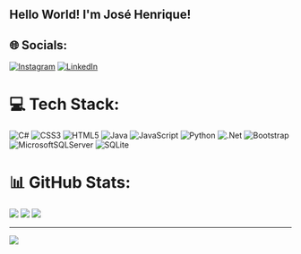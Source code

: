 ## Hello World! I'm José Henrique!


## 🌐 Socials:
[![Instagram](https://img.shields.io/badge/Instagram-%23E4405F.svg?logo=Instagram&logoColor=white)](https://instagram.com/@mano_josef) [![LinkedIn](https://img.shields.io/badge/LinkedIn-%230077B5.svg?logo=linkedin&logoColor=white)](https://linkedin.com/in/www.linkedin.com/in/josé-henrique-oliveira-de-carvalho1500) 

# 💻 Tech Stack:
![C#](https://img.shields.io/badge/c%23-%23239120.svg?style=for-the-badge&logo=c-sharp&logoColor=white) ![CSS3](https://img.shields.io/badge/css3-%231572B6.svg?style=for-the-badge&logo=css3&logoColor=white) ![HTML5](https://img.shields.io/badge/html5-%23E34F26.svg?style=for-the-badge&logo=html5&logoColor=white) ![Java](https://img.shields.io/badge/java-%23ED8B00.svg?style=for-the-badge&logo=java&logoColor=white) ![JavaScript](https://img.shields.io/badge/javascript-%23323330.svg?style=for-the-badge&logo=javascript&logoColor=%23F7DF1E) ![Python](https://img.shields.io/badge/python-3670A0?style=for-the-badge&logo=python&logoColor=ffdd54) ![.Net](https://img.shields.io/badge/.NET-5C2D91?style=for-the-badge&logo=.net&logoColor=white) ![Bootstrap](https://img.shields.io/badge/bootstrap-%23563D7C.svg?style=for-the-badge&logo=bootstrap&logoColor=white) ![MicrosoftSQLServer](https://img.shields.io/badge/Microsoft%20SQL%20Sever-CC2927?style=for-the-badge&logo=microsoft%20sql%20server&logoColor=white) ![SQLite](https://img.shields.io/badge/sqlite-%2307405e.svg?style=for-the-badge&logo=sqlite&logoColor=white)
# 📊 GitHub Stats:
![](https://github-readme-stats.vercel.app/api?username=jose15000&theme=dark&hide_border=false&include_all_commits=false&count_private=false)
![](https://github-readme-stats.vercel.app/api/top-langs/?username=jose15000&theme=dark&hide_border=false&include_all_commits=false&count_private=false)
![](https://github-readme-streak-stats.herokuapp.com/?user=jose15000&theme=dark&hide_border=false)



---
[![](https://visitcount.itsvg.in/api?id=jose15000&icon=0&color=0)](https://visitcount.itsvg.in)

<!-- Proudly created with GPRM ( https://gprm.itsvg.in ) -->

